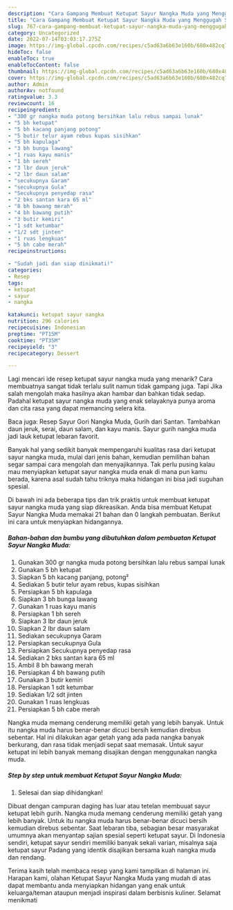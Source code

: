 ```yaml
---
description: "Cara Gampang Membuat Ketupat Sayur Nangka Muda yang Menggugah Selera, Buat Buka Puasa}"
title: "Cara Gampang Membuat Ketupat Sayur Nangka Muda yang Menggugah Selera, Buat Buka Puasa}"
slug: 767-cara-gampang-membuat-ketupat-sayur-nangka-muda-yang-menggugah-selera-buat-buka-puasa
category: Uncategorized
date: 2022-07-14T03:03:17.275Z
image: https://img-global.cpcdn.com/recipes/c5ad63a6b63e160b/680x482cq70/ketupat-sayur-nangka-muda-foto-resep-utama.jpg
hideToc: false
enableToc: true
enableTocContent: false
thumbnail: https://img-global.cpcdn.com/recipes/c5ad63a6b63e160b/680x482cq70/ketupat-sayur-nangka-muda-foto-resep-utama.jpg
cover: https://img-global.cpcdn.com/recipes/c5ad63a6b63e160b/680x482cq70/ketupat-sayur-nangka-muda-foto-resep-utama.jpg
author: Admin
authorAv: notfound
ratingvalue: 3.3
reviewcount: 16
recipeingredient:
- "300 gr nangka muda potong bersihkan lalu rebus sampai lunak"
- "5 bh ketupat"
- "5 bh kacang panjang potong"
- "5 butir telur ayam rebus kupas sisihkan"
- "5 bh kapulaga"
- "3 bh bunga lawang"
- "1 ruas kayu manis"
- "1 bh sereh"
- "3 lbr daun jeruk"
- "2 lbr daun salam"
- "secukupnya Garam"
- "secukupnya Gula"
- "Secukupnya penyedap rasa"
- "2 bks santan kara 65 ml"
- "8 bh bawang merah"
- "4 bh bawang putih"
- "3 butir kemiri"
- "1 sdt ketumbar"
- "1/2 sdt jinten"
- "1 ruas lengkuas"
- "5 bh cabe merah"
recipeinstructions:

- "Sudah jadi dan siap dinikmati!"
categories:
- Resep
tags:
- ketupat
- sayur
- nangka

katakunci: ketupat sayur nangka 
nutrition: 296 calories
recipecuisine: Indonesian
preptime: "PT15M"
cooktime: "PT35M"
recipeyield: "3"
recipecategory: Dessert

---
```



Lagi mencari ide resep ketupat sayur nangka muda yang menarik? Cara membuatnya sangat tidak terlalu sulit namun tidak gampang juga. Tapi Jika salah mengolah maka hasilnya akan hambar dan bahkan tidak sedap. Padahal ketupat sayur nangka muda yang enak selayaknya punya aroma dan cita rasa yang dapat memancing selera kita.


Baca juga: Resep Sayur Gori Nangka Muda, Gurih dari Santan. Tambahkan daun jeruk, serai, daun salam, dan kayu manis. Sayur gurih nangka muda jadi lauk ketupat lebaran favorit.

Banyak hal yang sedikit banyak mempengaruhi kualitas rasa dari ketupat sayur nangka muda, mulai dari jenis bahan, kemudian pemilihan bahan segar sampai cara mengolah dan menyajikannya. Tak perlu pusing kalau mau menyiapkan ketupat sayur nangka muda enak di mana pun kamu berada, karena asal sudah tahu triknya maka hidangan ini bisa jadi suguhan spesial.


Di bawah ini ada beberapa tips dan trik praktis untuk membuat ketupat sayur nangka muda yang siap dikreasikan. Anda bisa membuat Ketupat Sayur Nangka Muda memakai 21 bahan dan 0 langkah pembuatan. Berikut ini cara untuk menyiapkan hidangannya.

<!--inarticleads1-->

##### Bahan-bahan dan bumbu yang dibutuhkan dalam pembuatan Ketupat Sayur Nangka Muda:

1. Gunakan 300 gr nangka muda potong bersihkan lalu rebus sampai lunak
1. Gunakan 5 bh ketupat
1. Siapkan 5 bh kacang panjang, potong²
1. Sediakan 5 butir telur ayam rebus, kupas sisihkan
1. Persiapkan 5 bh kapulaga
1. Siapkan 3 bh bunga lawang
1. Gunakan 1 ruas kayu manis
1. Persiapkan 1 bh sereh
1. Siapkan 3 lbr daun jeruk
1. Siapkan 2 lbr daun salam
1. Sediakan secukupnya Garam
1. Persiapkan secukupnya Gula
1. Persiapkan Secukupnya penyedap rasa
1. Sediakan 2 bks santan kara 65 ml
1. Ambil 8 bh bawang merah
1. Persiapkan 4 bh bawang putih
1. Gunakan 3 butir kemiri
1. Persiapkan 1 sdt ketumbar
1. Sediakan 1/2 sdt jinten
1. Gunakan 1 ruas lengkuas
1. Persiapkan 5 bh cabe merah


Nangka muda memang cenderung memiliki getah yang lebih banyak. Untuk itu nangka muda harus benar-benar dicuci bersih kemudian direbus sebentar. Hal ini dilakukan agar getah yang ada pada nangka banyak berkurang, dan rasa tidak menjadi sepat saat memasak. Untuk sayur ketupat ini lebih banyak memang disajikan dengan menggunakan nangka muda. 

<!--inarticleads2-->

##### Step by step untuk membuat Ketupat Sayur Nangka Muda:


1. Selesai dan siap dihidangkan!

Dibuat dengan campuran daging has luar atau tetelan membuuat sayur ketupat lebih gurih. Nangka muda memang cenderung memiliki getah yang lebih banyak. Untuk itu nangka muda harus benar-benar dicuci bersih kemudian direbus sebentar. Saat lebaran tiba, sebagian besar masyarakat umumnya akan menyantap sajian spesial seperti ketupat sayur. Di Indonesia sendiri, ketupat sayur sendiri memiliki banyak sekali varian, misalnya saja ketupat sayur Padang yang identik disajikan bersama kuah nangka muda dan rendang. 

Terima kasih telah membaca resep yang kami tampilkan di halaman ini. Harapan kami, olahan Ketupat Sayur Nangka Muda yang mudah di atas dapat membantu anda menyiapkan hidangan yang enak untuk keluarga/teman ataupun menjadi inspirasi dalam berbisnis kuliner. Selamat menikmati
